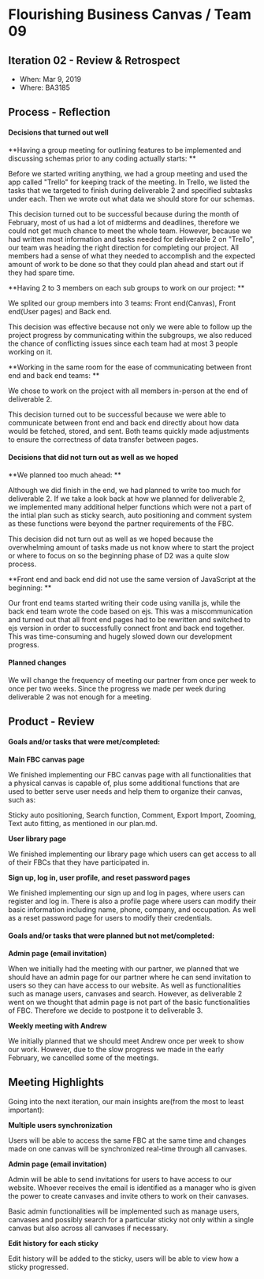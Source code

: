 # Flourishing Business Canvas / Team 09

## Iteration 02 - Review & Retrospect

 * When: Mar 9, 2019
 * Where: BA3185

## Process - Reflection

#### Decisions that turned out well

**Having a group meeting for outlining features to be implemented and discussing schemas prior to any coding actually starts: **

Before we started writing anything, we had a group meeting and used the app called "Trello" for keeping track of the meeting. In Trello, we listed the tasks that we targeted to finish during deliverable 2 and specified subtasks under each. Then we wrote out what data we should store for our schemas.

This decision turned out to be successful because during the month of February, most of us had a lot of midterms and deadlines, therefore we could not get much chance to meet the whole team. However, because we had written most information and tasks needed for deliverable 2 on "Trello", our team was heading the right direction for completing our project. All members had a sense of what they needed to accomplish and the expected amount of work to be done so that they could plan ahead and start out if they had spare time.

**Having 2 to 3 members on each sub groups to work on our project: **

We splited our group members into 3 teams: Front end(Canvas), Front end(User pages) and Back end.

This decision was effective because not only we were able to follow up the project progress by communicating within the subgroups, we also reduced the chance of conflicting issues since each team had at most 3 people working on it.

**Working in the same room for the ease of communicating between front end and back end teams: **

We chose to work on the project with all members in-person at the end of deliverable 2. 

This decision turned out to be successful because we were able to communicate between front end and back end directly about how data would be fetched, stored, and sent. Both teams quickly made adjustments to ensure the correctness of data transfer between pages.


#### Decisions that did not turn out as well as we hoped

**We planned too much ahead: **

Although we did finish in the end, we had planned to write too much for deliverable 2. If we take a look back at how we planned for deliverable 2, we implemented many additional helper functions which were not a part of the intial plan such as sticky search, auto positioning and comment system as these functions were beyond the partner requirements of the FBC. 

This decision did not turn out as well as we hoped because the overwhelming amount of tasks made us not know where to start the project or where to focus on so the beginning phase of D2 was a quite slow process.

**Front end and back end did not use the same version of JavaScript at the beginning: **

Our front end teams started writing their code using vanilla js, while the back end team wrote the code based on ejs. This was a miscommunication and turned out that all front end pages had to be rewritten and switched to ejs version in order to successfully connect front and back end together. This was time-consuming and hugely slowed down our development progress.


#### Planned changes

We will change the frequency of meeting our partner from once per week to once per two weeks. Since the progress we made per week during deliverable 2 was not enough for a meeting.


## Product - Review

#### Goals and/or tasks that were met/completed:

**Main FBC canvas page**

We finished implementing our FBC canvas page with all functionalities that a physical canvas is capable of, plus some additional functions that are used to better serve user needs and help them to organize their canvas, such as:

Sticky auto positioning, Search function, Comment, Export Import, Zooming, Text auto fitting, as mentioned in our plan.md.

**User library page**

We finished implementing our library page which users can get access to all of their FBCs that they have participated in.

**Sign up, log in, user profile, and reset password pages**

We finished implementing our sign up and log in pages, where users can register and log in. There is also a profile page where users can modify their basic information including name, phone, company, and occupation. As well as a reset password page for users to modify their credentials.


#### Goals and/or tasks that were planned but not met/completed:

**Admin page (email invitation)**

When we initially had the meeting with our partner, we planned that we should have an admin page for our partner where he can send invitation to users so they can have access to our website. As well as functionalities such as manage users, canvases and search. However, as deliverable 2 went on we thought that admin page is not part of the basic functionalities of FBC. Therefore we decide to postpone it to deliverable 3.

**Weekly meeting with Andrew**

We initially planned that we should meet Andrew once per week to show our work. However, due to the slow progress we made in the early February, we cancelled some of the meetings.


## Meeting Highlights

Going into the next iteration, our main insights are(from the most to least important):

**Multiple users synchronization**

Users will be able to access the same FBC at the same time and changes made on one canvas will be synchronized real-time through all canvases.

**Admin page (email invitation)**

Admin will be able to send invitations for users to have access to our website. Whoever receives the email is identified as a manager who is given the power to create canvases and invite others to work on their canvases.

Basic admin functionalities will be implemented such as manage users, canvases and possibly search for a particular sticky not only within a single canvas but also across all canvases if necessary.
 

**Edit history for each sticky**

Edit history will be added to the sticky, users will be able to view how a sticky progressed.

